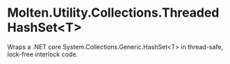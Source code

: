 ﻿  
# Molten.Utility.Collections.ThreadedHashSet&lt;T&gt;
Wraps a .NET core System.Collections.Generic.HashSet&lt;T&gt; in thread-safe, lock-free interlock code.
